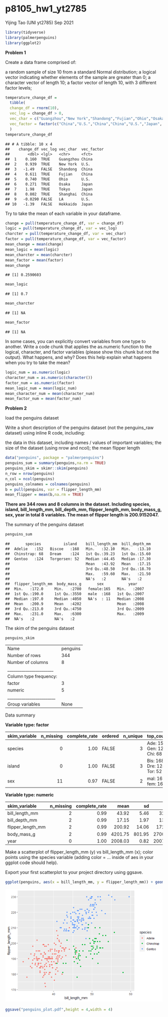 p8105\_hw1\_yt2785
================
Yijing Tao (UNI yt2785)
Sep 2021

``` r
library(tidyverse)
library(palmerpenguins)
library(ggplot2)
```

**Problem 1**

Create a data frame comprised of:

a random sample of size 10 from a standard Normal distribution; a
logical vector indicating whether elements of the sample are greater
than 0; a character vector of length 10; a factor vector of length 10,
with 3 different factor levels;

``` r
temperature_change_df = 
  tibble(
  change_df = rnorm(10),
  vec_log = change_df > 0,
  vec_char = c("Guangzhou","New York","Shandong","Fujian","Ohio","Osaka", "Tokyo","Shanghai","LA","Hokkaido"),
  vec_factor = factor(c("China","U.S.","China","China","U.S.","Japan", "Japan","China","U.S.","Japan"))
  )
temperature_change_df
```

    ## # A tibble: 10 x 4
    ##    change_df vec_log vec_char  vec_factor
    ##        <dbl> <lgl>   <chr>     <fct>     
    ##  1    0.160  TRUE    Guangzhou China     
    ##  2    0.939  TRUE    New York  U.S.      
    ##  3   -1.49   FALSE   Shandong  China     
    ##  4    0.611  TRUE    Fujian    China     
    ##  5    0.740  TRUE    Ohio      U.S.      
    ##  6    0.271  TRUE    Osaka     Japan     
    ##  7    1.98   TRUE    Tokyo     Japan     
    ##  8    0.802  TRUE    Shanghai  China     
    ##  9   -0.0290 FALSE   LA        U.S.      
    ## 10   -1.39   FALSE   Hokkaido  Japan

Try to take the mean of each variable in your dataframe.

``` r
change = pull(temperature_change_df, var = change_df)
logic = pull(temperature_change_df, var = vec_log)
charcter = pull(temperature_change_df, var = vec_char)
factor = pull(temperature_change_df, var = vec_factor)
mean_change = mean(change)
mean_logic = mean(logic)
mean_charcter = mean(charcter)
mean_factor = mean(factor)
mean_change
```

    ## [1] 0.2590603

``` r
mean_logic
```

    ## [1] 0.7

``` r
mean_charcter
```

    ## [1] NA

``` r
mean_factor
```

    ## [1] NA

In some cases, you can explicitly convert variables from one type to
another. Write a code chunk that applies the as.numeric function to the
logical, character, and factor variables (please show this chunk but not
the output). What happens, and why? Does this help explain what happens
when you try to take the mean?

``` r
logic_num = as.numeric(logic)
character_num = as.numeric(character())
factor_num = as.numeric(factor)
mean_logic_num = mean(logic_num)
mean_character_num = mean(character_num)
mean_factor_num = mean(factor_num)
```

**Problem 2**

load the penguins dataset

Write a short description of the penguins dataset (not the penguins\_raw
dataset) using inline R code, including:

the data in this dataset, including names / values of important
variables; the size of the dataset (using nrow and ncol); the mean
flipper length

``` r
data("penguins", package = "palmerpenguins")
penguins_sum = summary(penguins,na.rm = TRUE)
penguins_skim = skimr::skim(penguins)
n_row = nrow(penguins)
n_col = ncol(penguins)
penguins_colnames = colnames(penguins)
b = pull(penguins, var = flipper_length_mm)
mean_flipper = mean(b,na.rm = TRUE)
```

**There are 344 rows and 8 columns in the dataset. Including species,
island, bill\_length\_mm, bill\_depth\_mm, flipper\_length\_mm,
body\_mass\_g, sex, year in total 8 variables. The mean of flipper
length is 200.9152047.**

The summary of the penguins dataset

``` r
penguins_sum
```

    ##       species          island    bill_length_mm  bill_depth_mm  
    ##  Adelie   :152   Biscoe   :168   Min.   :32.10   Min.   :13.10  
    ##  Chinstrap: 68   Dream    :124   1st Qu.:39.23   1st Qu.:15.60  
    ##  Gentoo   :124   Torgersen: 52   Median :44.45   Median :17.30  
    ##                                  Mean   :43.92   Mean   :17.15  
    ##                                  3rd Qu.:48.50   3rd Qu.:18.70  
    ##                                  Max.   :59.60   Max.   :21.50  
    ##                                  NA's   :2       NA's   :2      
    ##  flipper_length_mm  body_mass_g       sex           year     
    ##  Min.   :172.0     Min.   :2700   female:165   Min.   :2007  
    ##  1st Qu.:190.0     1st Qu.:3550   male  :168   1st Qu.:2007  
    ##  Median :197.0     Median :4050   NA's  : 11   Median :2008  
    ##  Mean   :200.9     Mean   :4202                Mean   :2008  
    ##  3rd Qu.:213.0     3rd Qu.:4750                3rd Qu.:2009  
    ##  Max.   :231.0     Max.   :6300                Max.   :2009  
    ##  NA's   :2         NA's   :2

The skim of the penguins dataset

``` r
penguins_skim
```

|                                                  |          |
|:-------------------------------------------------|:---------|
| Name                                             | penguins |
| Number of rows                                   | 344      |
| Number of columns                                | 8        |
| \_\_\_\_\_\_\_\_\_\_\_\_\_\_\_\_\_\_\_\_\_\_\_   |          |
| Column type frequency:                           |          |
| factor                                           | 3        |
| numeric                                          | 5        |
| \_\_\_\_\_\_\_\_\_\_\_\_\_\_\_\_\_\_\_\_\_\_\_\_ |          |
| Group variables                                  | None     |

Data summary

**Variable type: factor**

| skim\_variable | n\_missing | complete\_rate | ordered | n\_unique | top\_counts                 |
|:---------------|-----------:|---------------:|:--------|----------:|:----------------------------|
| species        |          0 |           1.00 | FALSE   |         3 | Ade: 152, Gen: 124, Chi: 68 |
| island         |          0 |           1.00 | FALSE   |         3 | Bis: 168, Dre: 124, Tor: 52 |
| sex            |         11 |           0.97 | FALSE   |         2 | mal: 168, fem: 165          |

**Variable type: numeric**

| skim\_variable      | n\_missing | complete\_rate |    mean |     sd |     p0 |     p25 |     p50 |    p75 |   p100 | hist  |
|:--------------------|-----------:|---------------:|--------:|-------:|-------:|--------:|--------:|-------:|-------:|:------|
| bill\_length\_mm    |          2 |           0.99 |   43.92 |   5.46 |   32.1 |   39.23 |   44.45 |   48.5 |   59.6 | ▃▇▇▆▁ |
| bill\_depth\_mm     |          2 |           0.99 |   17.15 |   1.97 |   13.1 |   15.60 |   17.30 |   18.7 |   21.5 | ▅▅▇▇▂ |
| flipper\_length\_mm |          2 |           0.99 |  200.92 |  14.06 |  172.0 |  190.00 |  197.00 |  213.0 |  231.0 | ▂▇▃▅▂ |
| body\_mass\_g       |          2 |           0.99 | 4201.75 | 801.95 | 2700.0 | 3550.00 | 4050.00 | 4750.0 | 6300.0 | ▃▇▆▃▂ |
| year                |          0 |           1.00 | 2008.03 |   0.82 | 2007.0 | 2007.00 | 2008.00 | 2009.0 | 2009.0 | ▇▁▇▁▇ |

Make a scatterplot of flipper\_length\_mm (y) vs bill\_length\_mm (x);
color points using the species variable (adding color = … inside of aes
in your ggplot code should help).

Export your first scatterplot to your project directory using ggsave.

``` r
ggplot(penguins, aes(x = bill_length_mm, y = flipper_length_mm)) + geom_point(aes(color = species))
```

![](p8105_hw1_yt2785_files/figure-gfm/unnamed-chunk-8-1.png)<!-- -->

``` r
ggsave("penguins_plot.pdf",height = 4,width = 4)
```

